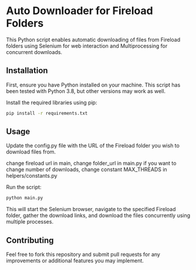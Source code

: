 # Auto Downloader for Fireload Folders
This Python script enables automatic downloading of files from Fireload folders using Selenium for web interaction and Multiprocessing for concurrent downloads.

## Installation
First, ensure you have Python installed on your machine. This script has been tested with Python 3.8, but other versions may work as well.

Install the required libraries using pip:
```bash
pip install -r requirements.txt
```

## Usage
Update the config.py file with the URL of the Fireload folder you wish to download files from.

change fireload url in main, change folder_url in main.py
if you want to change number of downloads, change constant MAX_THREADS in helpers/constants.py

Run the script:
```bash
python main.py
```

This will start the Selenium browser, navigate to the specified Fireload folder, gather the download links, and download the files concurrently using multiple processes.

## Contributing
Feel free to fork this repository and submit pull requests for any improvements or additional features you may implement.